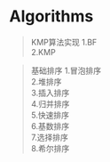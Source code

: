 # Algorithms

> KMP算法实现
1.BF<br/>
2.KMP

> 基础排序
1.冒泡排序<br/>
2.堆排序<br/>
3.插入排序<br/>
4.归并排序<br/>
5.快速排序<br/>
6.基数排序<br/>
7.选择排序<br/>
8.希尔排序<br/>
